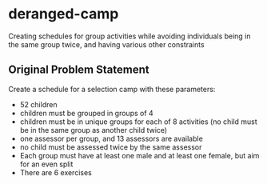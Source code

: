 deranged-camp
=============

Creating schedules for group activities while avoiding individuals being in the same group twice, and having various other constraints

Original Problem Statement
--------------------------

Create a schedule for a selection camp with these parameters:

* 52 children
* children must be grouped in groups of 4
* children must be in unique groups for each of 8 activities (no child must be in the same group as another child twice)
* one assessor per group, and 13 assessors are available
* no child must be assessed twice by the same assessor
* Each group must have at least one male and at least one female, but aim for an even split
* There are 6 exercises

